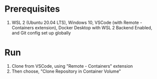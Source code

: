 # Prerequisites
1. WSL 2 (Ubuntu 20.04 LTS), Windows 10, VSCode (with Remote - Containers extension), Docker Desktop with WSL 2 Backend Enabled, and Git config set up globally
# Run
1. Clone from VSCode, using "Remote - Containers" extension
2. Then choose, "Clone Repository in Container Volume"
